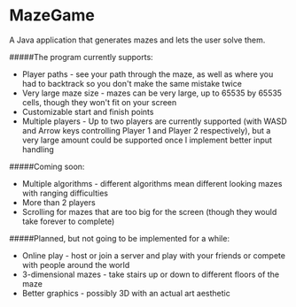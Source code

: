# MazeGame
A Java application that generates mazes and lets the user solve them. 

#####The program currently supports:
* Player paths - see your path through the maze, as well as where you had to backtrack so you don't make the same mistake twice
* Very large maze size - mazes can be very large, up to 65535 by 65535 cells, though they won't fit on your screen
* Customizable start and finish points
* Multiple players - Up to two players are currently supported (with WASD and Arrow keys controlling Player 1 and Player 2 respectively), but a very large amount could be supported once I implement better input handling

#####Coming soon:
* Multiple algorithms - different algorithms mean different looking mazes with ranging difficulties
* More than 2 players
* Scrolling for mazes that are too big for the screen (though they would take forever to complete)

#####Planned, but not going to be implemented for a while:
* Online play - host or join a server and play with your friends or compete with people around the world
* 3-dimensional mazes - take stairs up or down to different floors of the maze
* Better graphics - possibly 3D with an actual art aesthetic
